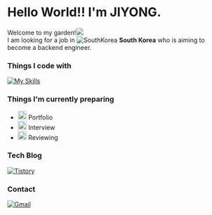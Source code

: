 <h1>Hello World!! I'm JIYONG.</h1>

<p>Welcome to my garden!<img src="https://cdn-icons-png.flaticon.com/32/3090/3090490.png" /><br/>I am looking for a job in 
  <img alt="SouthKorea" src="https://cdn-icons-png.flaticon.com/16/3909/3909425.png" /> <b>South Korea</b> who is aiming to become a backend engineer.</p>

<h3>Things I code with</h3>

[![My Skills](https://skillicons.dev/icons?i=java,spring,hibernate,mysql,js,vue,vuetify,pinia,docker,aws,git,github,idea,vscode)](https://skillicons.dev)

<h3>Things I'm currently preparing</h3>
<ul>
  <li><img src="https://em-content.zobj.net/thumbs/160/google/350/fire_1f525.png" width="20" alt="new" /> Portfolio</li>
  <li><img src="https://em-content.zobj.net/thumbs/160/google/350/fire_1f525.png" width="20" alt="new" /> Interview</li>
  <li><img src="https://em-content.zobj.net/thumbs/160/google/350/fire_1f525.png" width="20" alt="new" /> Reviewing</li>
</ul>

<h3>Tech Blog</h3>
<p>
  <a href="https://somuchthings.tistory.com"><img alt="Tistory" src="https://img.shields.io/badge/-Tistory-FFFFFF?style=for-the-badge&logo=tistory&logoColor=black" /></a>
</p>

<h3>Contact</h3>
<p>
  <a href="mailto:jeidiiy98@gmail.com"><img alt="Gmail" src="https://img.shields.io/badge/-Gmail-EA4335?style=for-the-badge&logo=gmail&logoColor=white" /></a>
</p>
